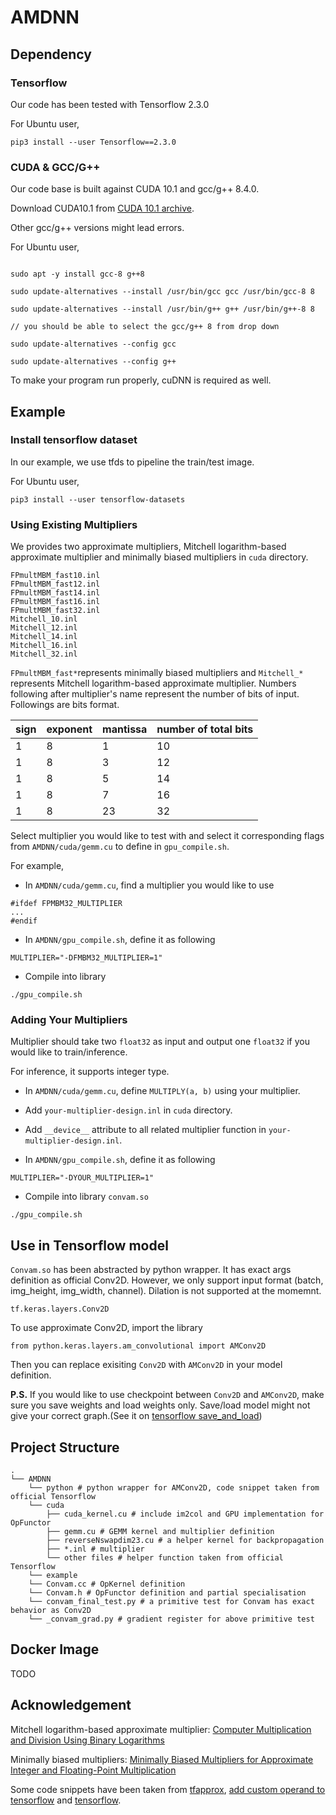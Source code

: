 # AMDNN

## Dependency

### Tensorflow

Our code has been tested with Tensorflow 2.3.0

For Ubuntu user,

``
pip3 install --user Tensorflow==2.3.0
``

### CUDA & GCC/G++

Our code base is built against CUDA 10.1 and gcc/g++ 8.4.0.

Download CUDA10.1 from [CUDA 10.1 archive](https://developer.nvidia.com/cuda-10.1-download-archive-base).

Other gcc/g++ versions might lead errors.

For Ubuntu user,

```

sudo apt -y install gcc-8 g++8

sudo update-alternatives --install /usr/bin/gcc gcc /usr/bin/gcc-8 8 

sudo update-alternatives --install /usr/bin/g++ g++ /usr/bin/g++-8 8

// you should be able to select the gcc/g++ 8 from drop down

sudo update-alternatives --config gcc

sudo update-alternatives --config g++

```

To make your program run properly, cuDNN is required as well.
## Example

### Install tensorflow dataset

In our example, we use tfds to pipeline the train/test image.

For Ubuntu user,

``
pip3 install --user tensorflow-datasets
``

### Using Existing Multipliers

We provides two approximate multipliers, Mitchell logarithm-based approximate multiplier and minimally biased multipliers in `cuda` directory.
```
FPmultMBM_fast10.inl
FPmultMBM_fast12.inl
FPmultMBM_fast14.inl
FPmultMBM_fast16.inl                                                              
FPmultMBM_fast32.inl
Mitchell_10.inl
Mitchell_12.inl
Mitchell_14.inl
Mitchell_16.inl
Mitchell_32.inl
```
`FPmultMBM_fast*`represents minimally biased multipliers and `Mitchell_*` represents Mitchell logarithm-based approximate multiplier. Numbers following after multiplier's name represent the number of bits of input. Followings are bits format.

| sign | exponent | mantissa | number of total bits |
| ----------- | ----------- | ----------- | ----------- |
| 1 | 8 | 1 | 10 |
| 1 | 8 | 3 | 12 |
| 1 | 8 | 5 | 14 |
| 1 | 8 | 7 | 16 |
| 1 | 8 | 23 | 32 |

Select multiplier you would like to test with and select it corresponding flags from  `AMDNN/cuda/gemm.cu` to define in `gpu_compile.sh`.

For example,

- In `AMDNN/cuda/gemm.cu`, find a multiplier you would like to use

```
#ifdef FPMBM32_MULTIPLIER
...
#endif
```


- In `AMDNN/gpu_compile.sh`, define it as following

```
MULTIPLIER="-DFMBM32_MULTIPLIER=1"
```

- Compile into library

```
./gpu_compile.sh
```
### Adding Your Multipliers

Multiplier should take two `float32` as input and output one `float32` if you would like to train/inference.

For inference, it supports integer type.

- In `AMDNN/cuda/gemm.cu`, define `MULTIPLY(a, b)` using your multiplier.

- Add `your-multiplier-design.inl` in `cuda` directory.

- Add `__device__` attribute to all related multiplier function in `your-multiplier-design.inl`.

- In `AMDNN/gpu_compile.sh`, define it as following

```
MULTIPLIER="-DYOUR_MULTIPLIER=1"
```

- Compile into library `convam.so`

```
./gpu_compile.sh
```

## Use in Tensorflow model

`Convam.so` has been abstracted by python wrapper. It has exact args definition as official Conv2D. However, we only support input format (batch, img_height, img_width, channel). Dilation is not supported at the momemnt. 

```
tf.keras.layers.Conv2D
```

To use approximate Conv2D, import the library

```
from python.keras.layers.am_convolutional import AMConv2D
```

Then you can replace exisiting `Conv2D` with `AMConv2D` in your model definition.

**P.S.** If you would like to use checkpoint between `Conv2D` and `AMConv2D`, make sure you save weights and load weights only. Save/load model might not give your correct graph.(See it on [tensorflow save_and_load](https://www.tensorflow.org/tutorials/keras/save_and_load))

## Project Structure
```
.
└── AMDNN
    └── python # python wrapper for AMConv2D, code snippet taken from official Tensorflow
    └── cuda
        ├── cuda_kernel.cu # include im2col and GPU implementation for OpFunctor
        ├── gemm.cu # GEMM kernel and multiplier definition
        ├── reverseNswapdim23.cu # a helper kernel for backpropagation
        ├── *.inl # multiplier
        └── other files # helper function taken from official Tensorflow
    └── example
    └── Convam.cc # OpKernel definition
    └── Convam.h # OpFunctor definition and partial specialisation
    └── convam_final_test.py # a primitive test for Convam has exact behavior as Conv2D
    └── _convam_grad.py # gradient register for above primitive test

```
## Docker Image

TODO

## Acknowledgement
Mitchell logarithm-based approximate multiplier: [Computer Multiplication and Division Using Binary Logarithms](https://ieeexplore.ieee.org/document/5219391)

Minimally biased multipliers: [Minimally Biased Multipliers for Approximate Integer and Floating-Point Multiplication](https://ieeexplore.ieee.org/document/5219391)

Some code snippets have been taken from [tfapprox](https://github.com/ehw-fit/tf-approximate), [add custom operand to tensorflow](https://github.com/tensorflow/custom-op) and [tensorflow](https://github.com/tensorflow/tensorflow).
